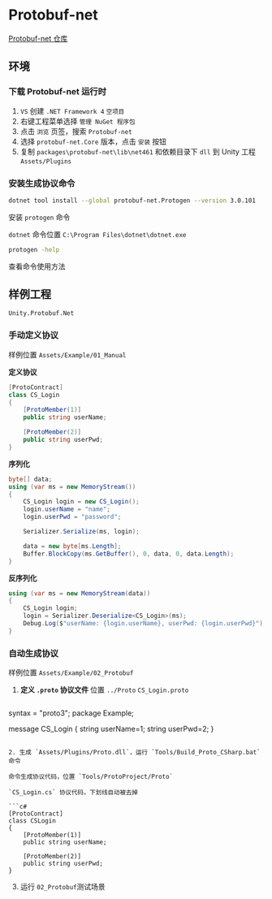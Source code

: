 # Protobuf-net

[Protobuf-net 仓库](https://github.com/protobuf-net/protobuf-net) 

## 环境

### 下载 Protobuf-net 运行时

1. `VS` 创建 `.NET Framework 4` `空项目`
2. 右键工程菜单选择 `管理 NuGet 程序包` 
3. 点击 `浏览` 页签，搜索 `Protobuf-net`  
4. 选择 `protobuf-net.Core` 版本，点击 `安装` 按钮
5. 复制 `packages\protobuf-net\lib\net461` 和依赖目录下 `dll` 到 Unity 工程 `Assets/Plugins`



### 安装生成协议命令

```sh
dotnet tool install --global protobuf-net.Protogen --version 3.0.101
```

安装 `protogen` 命令

`dotnet` 命令位置 `C:\Program Files\dotnet\dotnet.exe`

```sh
protogen -help
```

查看命令使用方法





## **样例工程**

`Unity.Protobuf.Net`

### 手动定义协议

样例位置 `Assets/Example/01_Manual`

**定义协议**

```c#
[ProtoContract]
class CS_Login
{
    [ProtoMember(1)]
    public string userName;

    [ProtoMember(2)]
    public string userPwd;
}
```
**序列化**

```c#
byte[] data;
using (var ms = new MemoryStream())
{
    CS_Login login = new CS_Login();
    login.userName = "name";
    login.userPwd = "password";

    Serializer.Serialize(ms, login);

    data = new byte[ms.Length];
    Buffer.BlockCopy(ms.GetBuffer(), 0, data, 0, data.Length);
}
```

**反序列化**

```c#
using (var ms = new MemoryStream(data))
{
    CS_Login login;
    login = Serializer.Deserialize<CS_Login>(ms);
    Debug.Log($"userName: {login.userName}, userPwd: {login.userPwd}");
}
```

### 自动生成协议

 样例位置 `Assets/Example/02_Protobuf`

1. **定义 `.proto` 协议文件**
  位置 `../Proto`
  `CS_Login.proto`

   ```protobuf
  syntax = "proto3";
  package Example;
  
  message CS_Login {
      string userName=1;
      string userPwd=2;
  }
   ```

2. 生成 `Assets/Plugins/Proto.dll`，运行 `Tools/Build_Proto_CSharp.bat` 命令

   命令生成协议代码，位置 `Tools/ProtoProject/Proto`

   `CS_Login.cs` 协议代码，下划线自动被去掉

   ```c#
   [ProtoContract]
   class CSLogin
   {
       [ProtoMember(1)]
       public string userName;
   
       [ProtoMember(2)]
       public string userPwd;
   }
   ```

3. 运行 `02_Protobuf`测试场景


